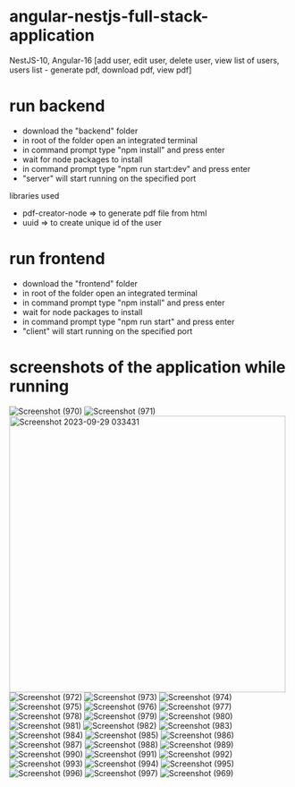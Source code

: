 # angular-nestjs-full-stack-application
NestJS-10, Angular-16 [add user, edit user, delete user, view list of users, users list - generate pdf, download pdf, view pdf]

# run backend 
- download the "backend" folder
- in root of the folder open an integrated terminal
- in command prompt type "npm install" and press enter
- wait for node packages to install
- in command prompt type "npm run start:dev" and press enter
- "server" will start running on the specified port

libraries used
- pdf-creator-node => to generate pdf file from html
- uuid => to create unique id of the user

# run frontend
- download the "frontend" folder
- in root of the folder open an integrated terminal
- in command prompt type "npm install" and press enter
- wait for node packages to install
- in command prompt type "npm run start" and press enter
- "client" will start running on the specified port

# screenshots of the application while running

![Screenshot (970)](https://github.com/a2rp/angular-nestjs-full-stack-application/assets/5670738/42bfc3c9-6a0d-41bd-98d2-8483e9289b9a)
![Screenshot (971)](https://github.com/a2rp/angular-nestjs-full-stack-application/assets/5670738/d0493d10-428c-46c0-a1ae-6ccc99b20626)
<img width="494" alt="Screenshot 2023-09-29 033431" src="https://github.com/a2rp/angular-nestjs-full-stack-application/assets/5670738/f46967e4-efc8-460f-9de4-552714e43ea7">
![Screenshot (972)](https://github.com/a2rp/angular-nestjs-full-stack-application/assets/5670738/441ce9e5-95bc-43fb-8764-2e9236d9dbc5)
![Screenshot (973)](https://github.com/a2rp/angular-nestjs-full-stack-application/assets/5670738/109b10c9-1c8d-4506-9d8f-95164803d352)
![Screenshot (974)](https://github.com/a2rp/angular-nestjs-full-stack-application/assets/5670738/48d905cd-b767-466a-8085-5c7f8b0deaf1)
![Screenshot (975)](https://github.com/a2rp/angular-nestjs-full-stack-application/assets/5670738/cb424b52-37b5-45be-927e-52efc6241302)
![Screenshot (976)](https://github.com/a2rp/angular-nestjs-full-stack-application/assets/5670738/41b77c7d-b555-4c7f-aa76-4da763e4245b)
![Screenshot (977)](https://github.com/a2rp/angular-nestjs-full-stack-application/assets/5670738/bbeb240d-b0d1-4b73-a0ee-33baf6f6b2d7)
![Screenshot (978)](https://github.com/a2rp/angular-nestjs-full-stack-application/assets/5670738/f49108f3-6a0d-470c-9397-c3401489dd25)
![Screenshot (979)](https://github.com/a2rp/angular-nestjs-full-stack-application/assets/5670738/f2ab45f6-26f5-4a99-9a71-8faa2bc60fae)
![Screenshot (980)](https://github.com/a2rp/angular-nestjs-full-stack-application/assets/5670738/2fa49201-afb0-4572-b52d-1fc6fd40cde5)
![Screenshot (981)](https://github.com/a2rp/angular-nestjs-full-stack-application/assets/5670738/e4c62a21-fb41-4537-b40d-5dba46cb21da)
![Screenshot (982)](https://github.com/a2rp/angular-nestjs-full-stack-application/assets/5670738/8a25b930-f326-40d9-92b4-8d5ad5c99f2d)
![Screenshot (983)](https://github.com/a2rp/angular-nestjs-full-stack-application/assets/5670738/a37454e5-2123-40d3-92ab-2aa58a29b53f)
![Screenshot (984)](https://github.com/a2rp/angular-nestjs-full-stack-application/assets/5670738/bdaea48d-00ef-4d73-a8f9-a4e94dd8f18e)
![Screenshot (985)](https://github.com/a2rp/angular-nestjs-full-stack-application/assets/5670738/0884356c-db07-48e1-8f85-915e7b51b79c)
![Screenshot (986)](https://github.com/a2rp/angular-nestjs-full-stack-application/assets/5670738/43966122-958f-49d5-bf46-387a7914639a)
![Screenshot (987)](https://github.com/a2rp/angular-nestjs-full-stack-application/assets/5670738/2a78c791-901f-481a-abf3-4590ef4fe2c5)
![Screenshot (988)](https://github.com/a2rp/angular-nestjs-full-stack-application/assets/5670738/140ed2fc-fa53-4705-b6f8-1047f379ee56)
![Screenshot (989)](https://github.com/a2rp/angular-nestjs-full-stack-application/assets/5670738/46b3589d-6603-46dc-8535-9287e65efc6f)
![Screenshot (990)](https://github.com/a2rp/angular-nestjs-full-stack-application/assets/5670738/bacf3624-e65c-408f-92ef-d6e8a73feb8e)
![Screenshot (991)](https://github.com/a2rp/angular-nestjs-full-stack-application/assets/5670738/d77ce8f9-95c9-4bf9-b48d-c6bcdb3f3913)
![Screenshot (992)](https://github.com/a2rp/angular-nestjs-full-stack-application/assets/5670738/30539a11-6856-4140-bc6a-7e4fb831802b)
![Screenshot (993)](https://github.com/a2rp/angular-nestjs-full-stack-application/assets/5670738/74b31272-81fc-423d-bc09-2db0608e72c3)
![Screenshot (994)](https://github.com/a2rp/angular-nestjs-full-stack-application/assets/5670738/28521ca2-9532-4515-aea1-dc89df36fa5d)
![Screenshot (995)](https://github.com/a2rp/angular-nestjs-full-stack-application/assets/5670738/08ec5627-9982-48b0-acca-c7a1f360b51a)
![Screenshot (996)](https://github.com/a2rp/angular-nestjs-full-stack-application/assets/5670738/5798448b-fb29-4a7d-a5f7-536ff187fa77)
![Screenshot (997)](https://github.com/a2rp/angular-nestjs-full-stack-application/assets/5670738/e7b3d4b9-7408-4eb0-9dd3-b790d2063b90)
![Screenshot (969)](https://github.com/a2rp/angular-nestjs-full-stack-application/assets/5670738/b619c0fd-1e5b-4a65-a563-ebd30538a72b)





